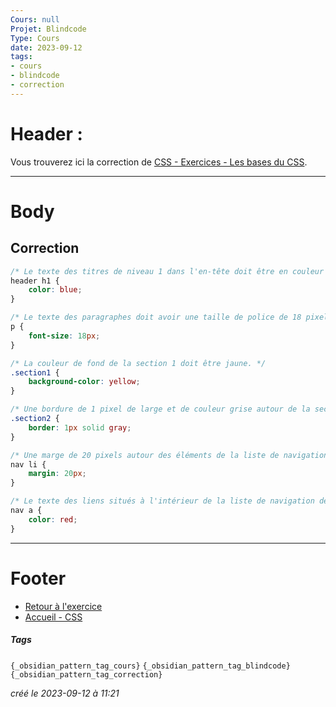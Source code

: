 ```yaml
---
Cours: null
Projet: Blindcode
Type: Cours
date: 2023-09-12
tags:
- cours
- blindcode
- correction
---
```

   
# Header :   
   
Vous trouverez ici la correction de [CSS - Exercices - Les bases du CSS](../../../Tutoriels/CSS/1%20-%20Introduction%20%C3%A0%20CSS%20et%20Accessibilit%C3%A9/CSS%20-%20Exercices%20-%20Les%20bases%20du%20CSS.md).   
   
   
-------------------------------------------------------------------------------   
# Body   
   
## Correction   
   
```css
/* Le texte des titres de niveau 1 dans l'en-tête doit être en couleur bleue. */
header h1 {
    color: blue;
}

/* Le texte des paragraphes doit avoir une taille de police de 18 pixels. */
p {
    font-size: 18px;
}

/* La couleur de fond de la section 1 doit être jaune. */
.section1 {
    background-color: yellow;
}

/* Une bordure de 1 pixel de large et de couleur grise autour de la section 2. */
.section2 {
    border: 1px solid gray;
}

/* Une marge de 20 pixels autour des éléments de la liste de navigation. */
nav li {
    margin: 20px;
}

/* Le texte des liens situés à l'intérieur de la liste de navigation de couleur rouge. */
nav a {
    color: red;
}

```
   
   
   
---------------------------------------------------------------------------   
# Footer   
   
   
- [Retour à l'exercice](../../../Tutoriels/CSS/1%20-%20Introduction%20%C3%A0%20CSS%20et%20Accessibilit%C3%A9/CSS%20-%20Exercices%20-%20Les%20bases%20du%20CSS.md)   
- [Accueil - CSS](../../../Tutoriels/CSS/Accueil%20-%20CSS.md)   
##### Tags   
`{_obsidian_pattern_tag_cours}` `{_obsidian_pattern_tag_blindcode}` `{_obsidian_pattern_tag_correction}`   
   
*créé le 2023-09-12 à 11:21*